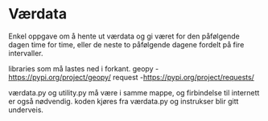# Værdata
Enkel oppgave om å hente ut værdata og gi været for den påfølgende dagen
time for time, eller de neste to påfølgende dagene fordelt på fire
intervaller. 

libraries som må lastes ned i forkant.
  geopy - https://pypi.org/project/geopy/
  request -https://pypi.org/project/requests/

værdata.py og utility.py må være i samme mappe, og firbindelse
til internett er også nødvendig. koden kjøres fra værdata.py
og instrukser blir gitt underveis. 
